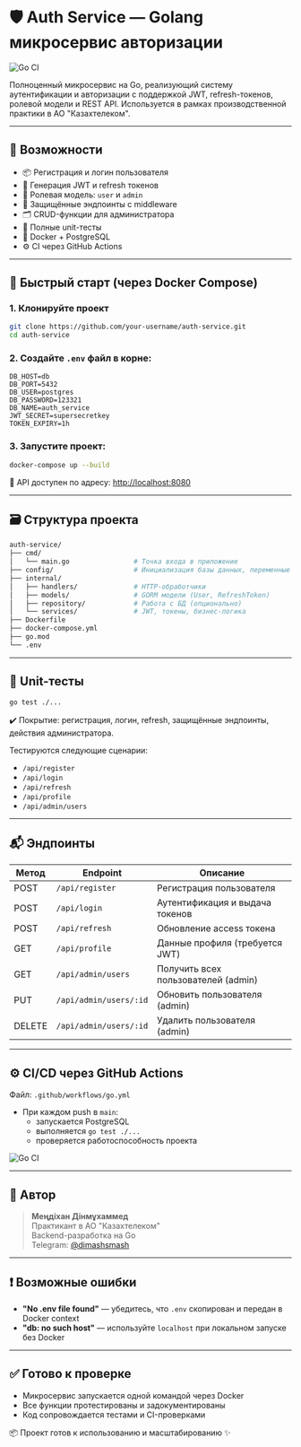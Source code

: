 # 🛡️ Auth Service — Golang микросервис авторизации

![Go CI](https://github.com/dmendixan/go_auth_service/actions/workflows/go.yml/badge.svg)


Полноценный микросервис на Go, реализующий систему аутентификации и авторизации с поддержкой JWT, refresh-токенов, ролевой модели и REST API. Используется в рамках производственной практики в АО "Казахтелеком".

---

## 🔧 Возможности

- 📦 Регистрация и логин пользователя
- 🔐 Генерация JWT и refresh токенов
- 👮 Ролевая модель: `user` и `admin`
- 🧾 Защищённые эндпоинты с middleware
- 🗂 CRUD-функции для администратора
- 🧪 Полные unit-тесты
- 🐳 Docker + PostgreSQL
- ⚙️ CI через GitHub Actions

---

## 🚀 Быстрый старт (через Docker Compose)

### 1. Клонируйте проект
```bash
git clone https://github.com/your-username/auth-service.git
cd auth-service
```

### 2. Создайте `.env` файл в корне:
```env
DB_HOST=db
DB_PORT=5432
DB_USER=postgres
DB_PASSWORD=123321
DB_NAME=auth_service
JWT_SECRET=supersecretkey
TOKEN_EXPIRY=1h
```

### 3. Запустите проект:
```bash
docker-compose up --build
```

📍 API доступен по адресу: [http://localhost:8080](http://localhost:8080)


---

## 🗃️ Структура проекта
```bash
auth-service/
├── cmd/
│   └── main.go                # Точка входа в приложение
├── config/                    # Инициализация базы данных, переменные окружения
├── internal/
│   ├── handlers/              # HTTP-обработчики
│   ├── models/                # GORM модели (User, RefreshToken)
│   ├── repository/            # Работа с БД (опционально)
│   └── services/              # JWT, токены, бизнес-логика
├── Dockerfile
├── docker-compose.yml
├── go.mod
└── .env
```

---

## 🧪 Unit-тесты

```bash
go test ./...
```

✔️ Покрытие: регистрация, логин, refresh, защищённые эндпоинты, действия администратора.

Тестируются следующие сценарии:
- `/api/register`
- `/api/login`
- `/api/refresh`
- `/api/profile`
- `/api/admin/users`

---

## 📬 Эндпоинты

| Метод | Endpoint              | Описание                                |
|-------|------------------------|-----------------------------------------|
| POST  | `/api/register`       | Регистрация пользователя                |
| POST  | `/api/login`          | Аутентификация и выдача токенов         |
| POST  | `/api/refresh`        | Обновление access токена                |
| GET   | `/api/profile`        | Данные профиля (требуется JWT)          |
| GET   | `/api/admin/users`    | Получить всех пользователей (admin)     |
| PUT   | `/api/admin/users/:id`| Обновить пользователя (admin)           |
| DELETE| `/api/admin/users/:id`| Удалить пользователя (admin)            |

---

## ⚙️ CI/CD через GitHub Actions

Файл: `.github/workflows/go.yml`

- При каждом push в `main`:
  - запускается PostgreSQL
  - выполняется `go test ./...`
  - проверяется работоспособность проекта

![Go CI](https://github.com/dmendixan/go_auth_service/actions/workflows/go.yml/badge.svg)

---

## 🧠 Автор

> **Меңдіхан Дінмұхаммед**  
> Практикант в АО "Казахтелеком"  
> Backend-разработка на Go  
> Telegram: [@dimashsmash](https://t.me/dmendixan)



---

## ❗ Возможные ошибки

- **"No .env file found"** — убедитесь, что `.env` скопирован и передан в Docker context
- **"db: no such host"** — используйте `localhost` при локальном запуске без Docker

---

## ✅ Готово к проверке

- Микросервис запускается одной командой через Docker
- Все функции протестированы и задокументированы
- Код сопровождается тестами и CI-проверками

📦 Проект готов к использованию и масштабированию ✨
